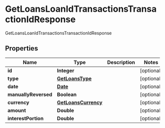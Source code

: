 

# GetLoansLoanIdTransactionsTransactionIdResponse

GetLoansLoanIdTransactionsTransactionIdResponse
## Properties

Name | Type | Description | Notes
------------ | ------------- | ------------- | -------------
**id** | **Integer** |  |  [optional]
**type** | [**GetLoansType**](GetLoansType.md) |  |  [optional]
**date** | [**Date**](Date.md) |  |  [optional]
**manuallyReversed** | **Boolean** |  |  [optional]
**currency** | [**GetLoansCurrency**](GetLoansCurrency.md) |  |  [optional]
**amount** | **Double** |  |  [optional]
**interestPortion** | **Double** |  |  [optional]



